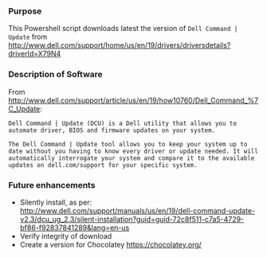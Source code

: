 ### Purpose

This Powershell script downloads latest the version of `Dell Command | Update` from http://www.dell.com/support/home/us/en/19/drivers/driversdetails?driverId=X79N4

### Description of Software

From http://www.dell.com/support/article/us/en/19/how10760/Dell_Command_%7C_Update:

```
Dell Command | Update (DCU) is a Dell utility that allows you to automate driver, BIOS and firmware updates on your system.

The Dell Command | Update tool allows you to keep your system up to date without you having to know every driver or update needed. It will automatically interrogate your system and compare it to the available updates on dell.com/support for your specific system.
```

### Future enhancements

- Silently install, as per: http://www.dell.com/support/manuals/us/en/19/dell-command-update-v2.3/dcu_ug_2.3/silent-installation?guid=guid-72c8f511-c7a5-4729-bf86-f92837841289&lang=en-us
- Verify integrity of download
- Create a version for Chocolatey https://chocolatey.org/
